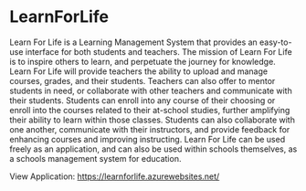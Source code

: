 # LearnForLife
Learn For Life is a Learning Management System that provides an easy-to-use interface for both students and teachers. The mission of Learn For Life is to inspire others to learn, and perpetuate the journey for knowledge. Learn For Life will provide teachers the ability to upload and manage courses, grades, and their students. Teachers can also offer to mentor students in need, or collaborate with other teachers and communicate with their students. Students can enroll into any course of their choosing or enroll into the courses related to their at-school studies, further amplifying their ability to learn within those classes. Students can also collaborate with one another, communicate with their instructors, and provide feedback for enhancing courses and improving instructing. Learn For Life can be used freely as an application, and can also be used within schools themselves, as a schools management system for education.

View Application: https://learnforlife.azurewebsites.net/


